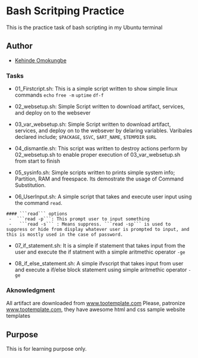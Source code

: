 # Bash Scritping Practice

This is the practice task of bash scripting  in my Ubuntu terminal 

## Author

- [Kehinde Omokungbe](https://www.github.com/OK-CodeClinic)
### Tasks
- 01_Firstcript.sh: This is a simple script written to show simple linux commands 
```echo``` ```free -m``` ```uptime``` ```df-f```
- 02_websetup.sh: Simple Script written to download artifact, services, and deploy on to the websever

- 03_var_websetup.sh: Simple Script written to download artifact, services, and deploy on to the websever by delaring variables. Varibales declared include; ```$PACKAGE```, ```$SVC```, ```$ART_NAME```, ```$TEMPDIR``` ```$URL```

- 04_dismantle.sh: This script was written to destroy actions perform by 02_websetup.sh to enable proper execution of 03_var_websetup.sh from start to finish

- 05_sysinfo.sh: Simple scripts written to prints simple system info; Partition, RAM and freespace. Its demostrate the usage of Command Substitution.

- 06_UserInput.sh: A simple script that takes and execute user input using the command ```read```.
```
#### ```read``` options
 -  ```read -p```: This prompt user to input something
 -   ```read -s``` : Means suppress. ```read -sp``` is used to suppress or hide from display whatever user is prompted to input, and this is mostly used in the case of password.
```
- 07_if_statement.sh: It is a simple if statement that takes input from the user and execute the if statment with a simple aritmethic operator ```-ge```

- 08_if_else_statement.sh: A simple ifvscript that takes input from user and execute a if/else block statement using simple aritmethic operator  ```-ge```

### Aknowledgment

All artifact are downloaded from www.tootemplate.com
Please, patronize www.tootemplate.com, they have awesome html and css sample website templates
## Purpose

This is for learning purpose only.

